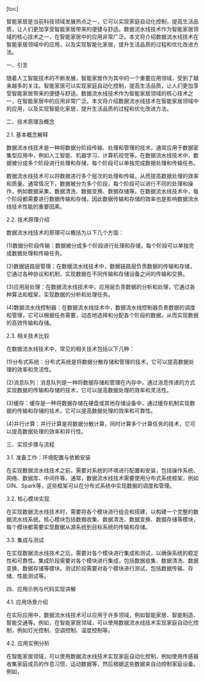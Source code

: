 
[toc]                    
                
                
智能家居是当前科技领域发展热点之一，它可以实现家庭自动化控制，提高生活品质，让人们更加享受智能家居带来的便捷与舒适。数据流水线技术作为智能家居领域的核心技术之一，在智能家居中的应用非常广泛。本文将介绍数据流水线技术在智能家居领域中的应用，以及实现智能化家居，提升生活品质的过程和优化改进方法。

一、引言

随着人工智能技术的不断发展，智能家居作为其中的一个重要应用领域，受到了越来越多的关注。智能家居可以实现家庭自动化控制，提高生活品质，让人们更加享受智能家居带来的便捷与舒适。数据流水线技术作为智能家居领域的核心技术之一，在智能家居中的应用非常广泛。本文将介绍数据流水线技术在智能家居领域中的应用，以及实现智能化家居，提升生活品质的过程和优化改进方法。

二、技术原理及概念

2.1. 基本概念解释

数据流水线技术是一种将数据分阶段传输、处理和管理的技术，通常应用于数据密集型应用中，例如人工智能、机器学习、计算机视觉等。在数据流水线技术中，数据被分成多个阶段进行处理和存储，每个阶段可以单独完成数据处理和传输任务。

数据流水线技术可以将数据进行多个层次的处理和传输，从而提高数据处理的效率和质量。通常情况下，数据被分为多个阶段，每个阶段可以进行不同的处理和操作，例如数据采集、数据清洗、数据变换、数据存储等。在数据流水线技术中，每个阶段都需要进行数据传输和存储，因此数据传输和存储的效率也是影响数据流水线技术性能的重要因素。

2.2. 技术原理介绍

数据流水线技术的原理可以概括为以下几个方面：

(1)数据分阶段传输：数据被分成多个阶段进行处理和存储，每个阶段可以单独完成数据处理和传输任务。

(2)数据链路层管理：在数据流水线技术中，数据链路层负责数据的传输和存储，它通过各种协议和机制，实现数据在不同传输和存储设备之间的传输和交换。

(3)应用层处理：在数据流水线技术中，应用层负责数据的分析和处理，它通过各种算法和框架，实现数据的分析和处理任务。

(4)数据流水线控制器：在数据流水线技术中，数据流水线控制器负责数据的调度和管理，它可以根据任务需要，动态地选择和分配各个阶段的数据，从而实现数据的高效传输和存储。

2.3. 相关技术比较

在数据流水线技术中，常见的相关技术包括以下几种：

(1)分布式系统：分布式系统是将数据分散存储和管理的技术，它可以提高数据处理的效率和灵活性。

(2)消息队列：消息队列是一种将数据存储和管理在内存中，通过消息传递的方式实现数据的传输和存储的技术，它可以提高数据处理的效率和灵活性。

(3)缓存：缓存是一种将数据存储在硬盘或其他存储设备中，通过缓存机制实现数据的传输和存储的技术，它可以提高数据处理的效率和可靠性。

(4)并行计算：并行计算是将数据分散计算，同时计算多个计算任务的技术，它可以提高数据处理的效率和并行性。

三、实现步骤与流程

3.1. 准备工作：环境配置与依赖安装

在实现数据流水线技术之前，需要对系统的环境进行配置和安装，包括操作系统、网络、数据库、中间件等。通常，数据流水线技术需要使用分布式系统框架，例如GIN、Spark等，这些框架可以在分布式系统中实现数据的调度和管理。

3.2. 核心模块实现

在实现数据流水线技术时，需要将各个模块进行组合和搭建，以构建一个完整的数据流水线系统。核心模块包括数据收集、数据清洗、数据变换、数据存储等模块，每个模块都需要实现数据从源系统到目标系统的传输和存储。

3.3. 集成与测试

在实现数据流水线技术之后，需要对各个模块进行集成和测试，以确保系统的稳定性和可靠性。集成阶段需要对各个模块进行集成，包括数据收集、数据清洗、数据变换、数据存储等模块。测试阶段需要对各个模块进行测试，包括数据传输、存储、性能测试等。

四、应用示例与代码实现讲解

4.1. 应用场景介绍

在实际应用中，数据流水线技术可以应用于许多领域，例如智能家居、智能制造、智能交通等。例如，在智能家居领域，可以使用数据流水线技术实现家庭自动化控制，例如灯光控制、空调控制、温度控制等。

4.2. 应用实例分析

在智能家居领域，可以使用数据流水线技术实现家庭自动化控制，例如使用传感器收集家庭成员的作息习惯、运动数据等，然后根据这些数据来自动控制家庭设备。例如，

